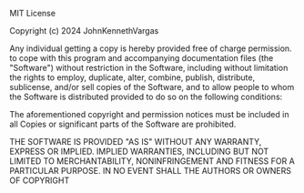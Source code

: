 MIT License

Copyright (c) 2024 JohnKennethVargas

Any individual getting a copy is hereby provided free of charge permission.
to cope with this program and accompanying documentation files (the "Software")
without restriction in the Software, including without limitation the rights
to employ, duplicate, alter, combine, publish, distribute, sublicense, and/or sell
copies of the Software, and to allow people to whom the Software is distributed
provided to do so on the following conditions:

The aforementioned copyright and permission notices must be included in all
Copies or significant parts of the Software are prohibited.

THE SOFTWARE IS PROVIDED "AS IS" WITHOUT ANY WARRANTY, EXPRESS OR IMPLIED.
IMPLIED WARRANTIES, INCLUDING BUT NOT LIMITED TO MERCHANTABILITY,
NONINFRINGEMENT AND FITNESS FOR A PARTICULAR PURPOSE. IN NO EVENT SHALL THE
AUTHORS OR OWNERS OF COPYRIGHT
